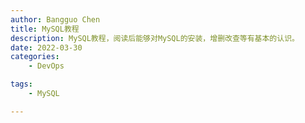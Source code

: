 ```yaml
---
author: Bangguo Chen
title: MySQL教程
description: MySQL教程，阅读后能够对MySQL的安装，增删改查等有基本的认识。
date: 2022-03-30
categories:
    - DevOps

tags: 
    - MySQL

---
```









